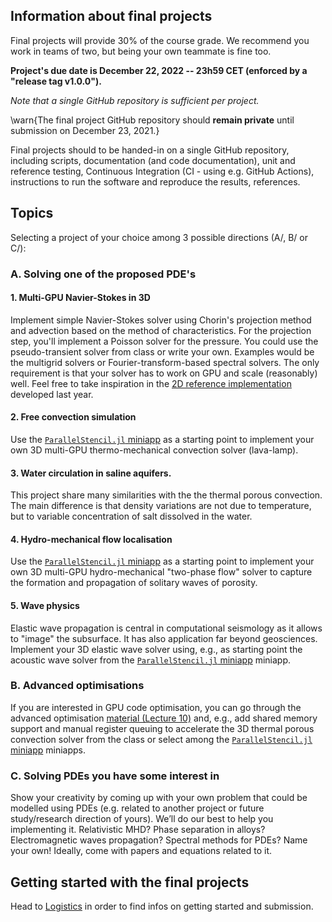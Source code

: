 ## Information about final projects

Final projects will provide 30% of the course grade. We recommend you work in teams of two, but being your own teammate is fine too.

**Project's due date is December 22, 2022 -- 23h59 CET (enforced by a "release tag v1.0.0").**

_Note that a single GitHub repository is sufficient per project._

<!-- [**Project template** available here](https://github.com/eth-vaw-glaciology/FinalProjectRepo.jl) - copy or clone to get started. -->

\warn{The final project GitHub repository should **remain private** until submission on December 23, 2021.}


Final projects should to be handed-in on a single GitHub repository, including scripts, documentation (and code documentation), unit and reference testing, Continuous Integration (CI - using e.g. GitHub Actions), instructions to run the software and reproduce the results, references.

## Topics

Selecting a project of your choice among 3 possible directions (A/, B/ or C/):

### A. Solving one of the proposed PDE's

#### 1. Multi-GPU Navier-Stokes in 3D
Implement simple Navier-Stokes solver using Chorin's projection method and advection based on the method of characteristics. For the projection step, you'll implement a Poisson solver for the pressure. You could use the pseudo-transient solver from class or write your own. Examples would be the multigrid solvers or Fourier-transform-based spectral solvers. The only requirement is that your solver has to work on GPU and scale (reasonably) well. Feel free to take inspiration in the [2D reference implementation](https://github.com/utkinis/NavierStokes.jl) developed last year.

#### 2. Free convection simulation
Use the [`ParallelStencil.jl` miniapp](https://github.com/omlins/ParallelStencil.jl/blob/main/miniapps/ThermalConvection2D.jl) as a starting point to implement your own 3D multi-GPU thermo-mechanical convection solver (lava-lamp).

#### 3. Water circulation in saline aquifers.
This project share many similarities with the the thermal porous convection. The main difference is that density variations are not due to temperature, but to variable concentration of salt dissolved in the water.

#### 4. Hydro-mechanical flow localisation
Use the [`ParallelStencil.jl` miniapp](https://github.com/omlins/ParallelStencil.jl#hydro-mechanical-porosity-waves-2-d-app) as a starting point to implement your own 3D multi-GPU hydro-mechanical "two-phase flow" solver to capture the formation and propagation of solitary waves of porosity.

#### 5. Wave physics
Elastic wave propagation is central in computational seismology as it allows to "image" the subsurface. It has also application far beyond geosciences. Implement your 3D elastic wave solver using, e.g., as starting point the acoustic wave solver from the [`ParallelStencil.jl` miniapp](https://github.com/omlins/ParallelStencil.jl#acoustic-wave-3-d-app) miniapp.

### B. Advanced optimisations
If you are interested in GPU code optimisation, you can go through the advanced optimisation [material (Lecture 10)](/lecture10) and, e.g., add shared memory support and manual register queuing to accelerate the 3D thermal porous convection solver from the class or select among the [`ParallelStencil.jl` miniapp](https://github.com/omlins/ParallelStencil.jl#acoustic-wave-3-d-app) miniapps.

### C. Solving PDEs you have some interest in
Show your creativity by coming up with your own problem that could be modelled using PDEs (e.g. related to another project or future study/research direction of yours). We’ll do our best to help you implementing it. Relativistic MHD? Phase separation in alloys? Electromagnetic waves propagation? Spectral methods for PDEs? Name your own! Ideally, come with papers and equations related to it.

## Getting started with the final projects

Head to [Logistics](/logistics/#final_project) in order to find infos on getting started and submission.
